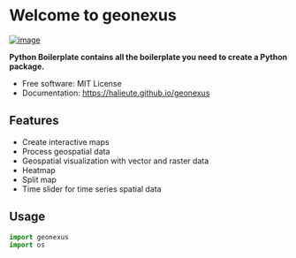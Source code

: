 # Welcome to geonexus


[![image](https://img.shields.io/pypi/v/geonexus.svg)](https://pypi.python.org/pypi/geonexus)


**Python Boilerplate contains all the boilerplate you need to create a Python package.**


-   Free software: MIT License
-   Documentation: <https://halieute.github.io/geonexus>


## Features

-   Create interactive maps
-   Process geospatial data
-   Geospatial visualization with vector and raster data
-   Heatmap
-   Split map
-   Time slider for time series spatial data

## Usage

```python
import geonexus
import os
```